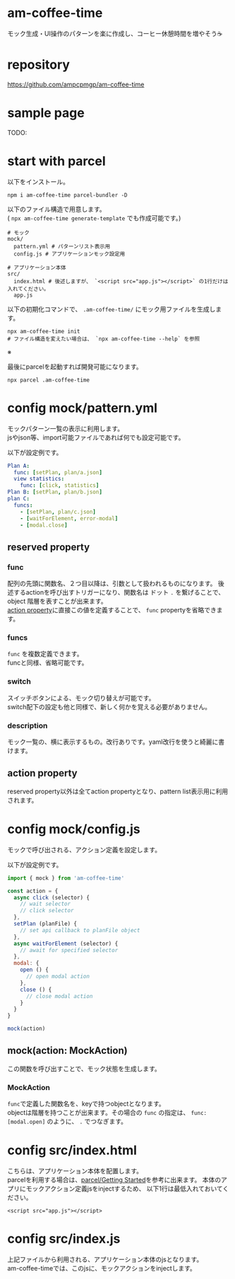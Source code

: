 # am-coffee-time
モック生成・UI操作のパターンを楽に作成し、コーヒー休憩時間を増やそう☕

# repository
https://github.com/ampcpmgp/am-coffee-time

# sample page
TODO:

# start with parcel
以下をインストール。  

```
npm i am-coffee-time parcel-bundler -D
```

以下のファイル構造で用意します。  
( `npx am-coffee-time generate-template` でも作成可能です。)

```shell
# モック
mock/
  pattern.yml # パターンリスト表示用
  config.js # アプリケーションモック設定用

# アプリケーション本体
src/
  index.html # 後述しますが、 `<script src="app.js"></script>` の1行だけは入れてください。
  app.js
```

以下の初期化コマンドで、 `.am-coffee-time/` にモック用ファイルを生成します。
```shell
npx am-coffee-time init
# ファイル構造を変えたい場合は、 `npx am-coffee-time --help` を参照
```

※


最後にparcelを起動すれば開発可能になります。
```shell
npx parcel .am-coffee-time
```

# config mock/pattern.yml
モックパターン一覧の表示に利用します。  
jsやjson等、import可能ファイルであれば何でも設定可能です。

以下が設定例です。
```yaml
Plan A:
  func: [setPlan, plan/a.json]
  view statistics:
    func: [click, statistics]
Plan B: [setPlan, plan/b.json]
plan C:
  funcs:
    - [setPlan, plan/c.json]
    - [waitForElement, error-modal]
    - [modal.close]
```

## reserved property
### func
配列の先頭に関数名、２つ目以降は、引数として扱われるものになります。
後述するactionを呼び出すトリガーになり、関数名は ドット `.` を繋げることで、object 階層を表すことが出来ます。  
[action property](#action-property)に直接この値を定義することで、 `func` propertyを省略できます。


### funcs
`func` を複数定義できます。  
funcと同様、省略可能です。

### switch
スイッチボタンによる、モック切り替えが可能です。  
switch配下の設定も他と同様で、新しく何かを覚える必要がありません。

### description
モック一覧の、横に表示するもの。改行ありです。yaml改行を使うと綺麗に書けます。  

## action property
reserved property以外は全てaction propertyとなり、pattern list表示用に利用されます。

# config mock/config.js
モックで呼び出される、アクション定義を設定します。

以下が設定例です。
```js
import { mock } from 'am-coffee-time'

const action = {
  async click (selector) {
    // wait selector
    // click selector
  },
  setPlan (planFile) {
    // set api callback to planFile object
  },
  async waitForElement (selector) {
    // await for specified selector
  },
  modal: {
    open () {
      // open modal action
    },
    close () {
      // close modal action
    }
  }
}

mock(action)
```

## mock(action: MockAction)
この関数を呼び出すことで、モック状態を生成します。

### MockAction
`func`で定義した関数名を、keyで持つobjectとなります。  
objectは階層を持つことが出来ます。その場合の `func` の指定は、 `func: [modal.open]` のように、 `.` でつなぎます。

# config src/index.html
こちらは、アプリケーション本体を配置します。  
parcelを利用する場合は、[parcel/Getting Started](https://parceljs.org/getting_started.html)を参考に出来ます。
本体のアプリにモックアクション定義jsをinjectするため、 以下1行は最低入れておいてください。
```
<script src="app.js"></script>
```

# config src/index.js
上記ファイルから利用される、アプリケーション本体のjsとなります。  
am-coffee-timeでは、このjsに、モックアクションをinjectします。  
